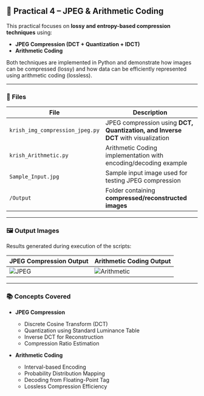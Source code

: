 
## 📁 Practical 4 – JPEG & Arithmetic Coding

This practical focuses on **lossy and entropy-based compression techniques** using:

* **JPEG Compression (DCT + Quantization + IDCT)**
* **Arithmetic Coding**

Both techniques are implemented in Python and demonstrate how images can be compressed (lossy) and how data can be efficiently represented using arithmetic coding (lossless).

---

### 📄 Files

| File                          | Description                                                                 |
| ----------------------------- | --------------------------------------------------------------------------- |
| `krish_img_compression_jpeg.py` | JPEG compression using **DCT, Quantization, and Inverse DCT** with visualization |
| `krish_Arithmetic.py`     | Arithmetic Coding implementation with encoding/decoding example           |
| `Sample_Input.jpg`           | Sample input image used for testing JPEG compression                      |
| `/Output`                 | Folder containing **compressed/reconstructed images**                     |

---

### 🖼️ Output Images

Results generated during execution of the scripts:


| JPEG Compression Output                                   | Arithmetic Coding Output                                    |
|-----------------------------------------------------------|------------------------------------------------------------|
| ![JPEG](./Output%20Images/Output_jpeg.png)                | ![Arithmetic](./Output%20Images/Output_Arithmetic.png)     |

---

### 📚 Concepts Covered

* **JPEG Compression**
  - Discrete Cosine Transform (DCT)
  - Quantization using Standard Luminance Table
  - Inverse DCT for Reconstruction
  - Compression Ratio Estimation

* **Arithmetic Coding**
  - Interval-based Encoding
  - Probability Distribution Mapping
  - Decoding from Floating-Point Tag
  - Lossless Compression Efficiency

